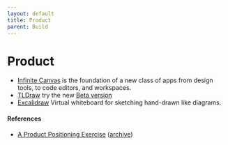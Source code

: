 ```yaml
---
layout: default
title: Product
parent: Build
---
```


# Product

- [Infinite Canvas](https://infinitecanvas.tools) is the foundation of a new class of apps from design tools, to code editors, and workspaces.
- [TLDraw](https://tldraw.com) try the new [Beta version](https://beta.tldraw.com)
- [Excalidraw](https://excalidraw.com) Virtual whiteboard for sketching hand-drawn like diagrams.

#### References

- [A Product Positioning Exercise](https://www.aprildunford.com/post/a-product-positioning-exercise) ([archive](https://archive.ph/xONs7))